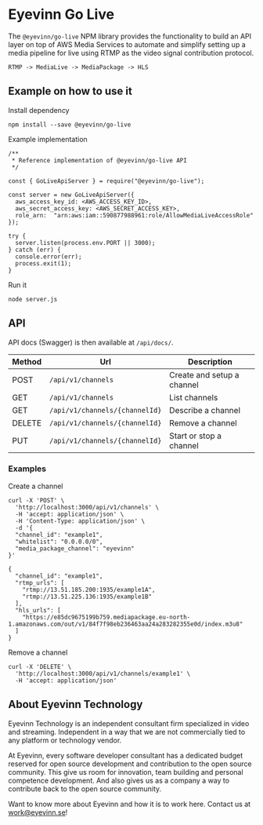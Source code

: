 # Eyevinn Go Live

The `@eyevinn/go-live` NPM library provides the functionality to build an API layer on top of AWS Media Services to automate and simplify setting up a media pipeline for live using RTMP as the video signal contribution protocol.

```
RTMP -> MediaLive -> MediaPackage -> HLS
```

## Example on how to use it

Install dependency

```
npm install --save @eyevinn/go-live
```

Example implementation

```
/**
 * Reference implementation of @eyevinn/go-live API
 */

const { GoLiveApiServer } = require("@eyevinn/go-live");

const server = new GoLiveApiServer({
  aws_access_key_id: <AWS_ACCESS_KEY_ID>,
  aws_secret_access_key: <AWS_SECRET_ACCESS_KEY>,
  role_arn:  "arn:aws:iam::590877988961:role/AllowMediaLiveAccessRole"
});

try {
  server.listen(process.env.PORT || 3000);
} catch (err) {
  console.error(err);
  process.exit(1);
}
```

Run it

```
node server.js
```

## API

API docs (Swagger) is then available at `/api/docs/`.

| Method | Url | Description |
| ------ | --- | ----------- |
| POST   | `/api/v1/channels`             | Create and setup a channel |
| GET    | `/api/v1/channels`             | List channels |
| GET    | `/api/v1/channels/{channelId}` | Describe a channel |
| DELETE | `/api/v1/channels/{channelId}` | Remove a channel |
| PUT    | `/api/v1/channels/{channelId}` | Start or stop a channel |


### Examples

Create a channel
```
curl -X 'POST' \
  'http://localhost:3000/api/v1/channels' \
  -H 'accept: application/json' \
  -H 'Content-Type: application/json' \
  -d '{
  "channel_id": "example1",
  "whitelist": "0.0.0.0/0",
  "media_package_channel": "eyevinn"
}'

{
  "channel_id": "example1",
  "rtmp_urls": [
    "rtmp://13.51.185.200:1935/example1A",
    "rtmp://13.51.225.136:1935/example1B"
  ],
  "hls_urls": [
    "https://e85dc9675199b759.mediapackage.eu-north-1.amazonaws.com/out/v1/84f7f98eb236463aa24a283282355e0d/index.m3u8"
  ]
}
```

Remove a channel
```
curl -X 'DELETE' \
  'http://localhost:3000/api/v1/channels/example1' \
  -H 'accept: application/json'
```

## About Eyevinn Technology

Eyevinn Technology is an independent consultant firm specialized in video and streaming. Independent in a way that we are not commercially tied to any platform or technology vendor.

At Eyevinn, every software developer consultant has a dedicated budget reserved for open source development and contribution to the open source community. This give us room for innovation, team building and personal competence development. And also gives us as a company a way to contribute back to the open source community.

Want to know more about Eyevinn and how it is to work here. Contact us at work@eyevinn.se!